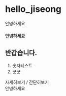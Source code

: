 # hello_jiseong
안녕하세요
#### 안녕하세요
반갑습니다.
-----------------------------
1. 숫자테스트
2. 굿굿

<summary>자세히보기 / 간단히보기</summary>
  안녕하세요

